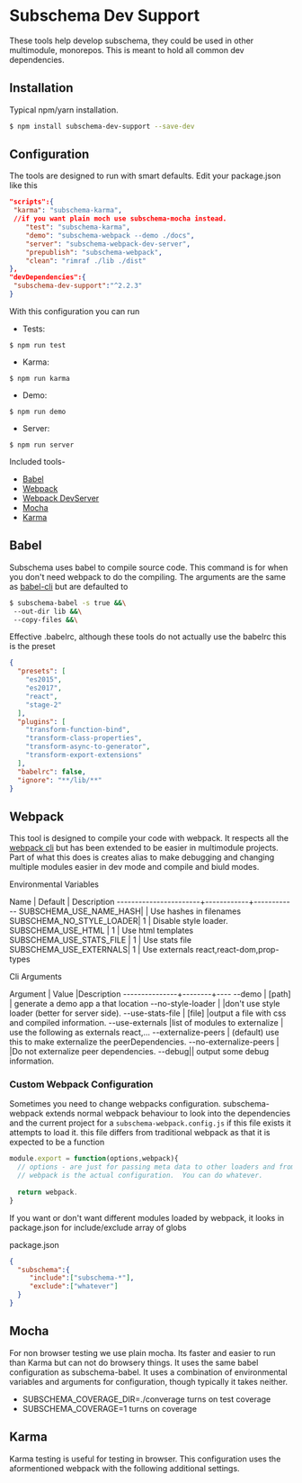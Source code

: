 Subschema Dev Support
===
These tools help develop subschema, they could be used in other multimodule,
monorepos.   This is meant to hold all common dev dependencies.  

## Installation
Typical npm/yarn installation.
```sh
$ npm install subschema-dev-support --save-dev
```

## Configuration
The tools are designed to run with smart defaults.  Edit your 
package.json like this

```json
"scripts":{
 "karma": "subschema-karma",
 //if you want plain moch use subschema-mocha instead.
    "test": "subschema-karma",
    "demo": "subschema-webpack --demo ./docs",
    "server": "subschema-webpack-dev-server",
    "prepublish": "subschema-webpack",
    "clean": "rimraf ./lib ./dist"
},
"devDependencies":{
 "subschema-dev-support":"^2.2.3"
}
```

With this configuration you can run

* Tests: 
``` 
$ npm run test
```
* Karma: 
```
$ npm run karma
```
* Demo: 
```
$ npm run demo
```
* Server: 
``` 
$ npm run server
```


Included tools-

 * [Babel](#user-content-babel)
 * [Webpack](#user-content-webpack)
 * [Webpack DevServer](#user-content-webpack-dev-server)
 * [Mocha](#user-content-mocha)
 * [Karma](#user-content-karma)

## Babel
Subschema uses babel to compile source code.  This command is for when you don't need webpack to do the compiling. The arguments are the same as [babel-cli](https://babeljs.io/docs/usage/cli/) but are defaulted to

```sh
$ subschema-babel -s true &&\
 --out-dir lib &&\
 --copy-files &&\
```

Effective .babelrc, although these tools do not actually use the babelrc this is the preset
```json
{
  "presets": [
    "es2015",
    "es2017",
    "react",
    "stage-2"
  ],
  "plugins": [
    "transform-function-bind",
    "transform-class-properties",
    "transform-async-to-generator",
    "transform-export-extensions"
  ],
  "babelrc": false,
  "ignore": "**/lib/**"
}
```

## Webpack
This tool is designed to compile your code with webpack. It respects all the [webpack cli](https://webpack.js.org/api/cli/) but has been extended to be easier in multimodule projects.  Part of what
this does is creates alias to make debugging and changing multiple modules easier in dev mode and compile and biuld modes.


Environmental Variables

Name                   |  Default   | Description
-----------------------+------------+------------
SUBSCHEMA\_USE\_NAME\_HASH|            | Use hashes in filenames
SUBSCHEMA\_NO\_STYLE\_LOADER| 1      | Disable style loader.
SUBSCHEMA\_USE\_HTML    | 1 | Use html templates
SUBSCHEMA\_USE\_STATS\_FILE | 1 | Use stats file
SUBSCHEMA\_USE\_EXTERNALS| 1 | Use externals react,react-dom,prop-types


Cli Arguments

Argument       | Value  |Description
---------------+--------+----
 --demo | [path] | generate a demo app a that location 
 --no-style-loader | |don't use style loader (better for server side).
 --use-stats-file | [file] |output a file with css and compiled information.
 --use-externals |list of modules to externalize |  use the following as externals react,...
 --externalize-peers | (default) use this to make externalize the peerDependencies.
 --no-externalize-peers | |Do not externalize peer dependencies.
 --debug|| output some debug information.


### Custom Webpack Configuration
Sometimes you need to change webpacks configuration.   subschema-webpack extends normal webpack behaviour to look into the dependencies and the current project for a `subschema-webpack.config.js` 
if this file exists it attempts to load it.   this file differs from traditional webpack as that
it is expected to be a function 


```js
module.export = function(options,webpack){
  // options - are just for passing meta data to other loaders and from other loaders.
  // webpack is the actual configuration.  You can do whatever.
  
  return webpack.
}

```
If you want or don't want different modules loaded by webpack, it looks in package.json
for include/exclude array of globs

package.json

```json 
{
  "subschema":{
     "include":["subschema-*"],
     "exclude":["whatever"]
  }
}
```



## Mocha
For non browser testing we use plain mocha. Its faster and easier to run than Karma but can not do browsery things. It uses the same babel configuration as subschema-babel. It uses a combination of environmental variables and arguments for configuration, though typically it takes neither.

* SUBSCHEMA_COVERAGE_DIR=./converage turns on test coverage
* SUBSCHEMA_COVERAGE=1 turns on coverage

## Karma
Karma testing is useful for testing in browser.  This configuration
uses the aformentioned webpack with the following additional settings.




